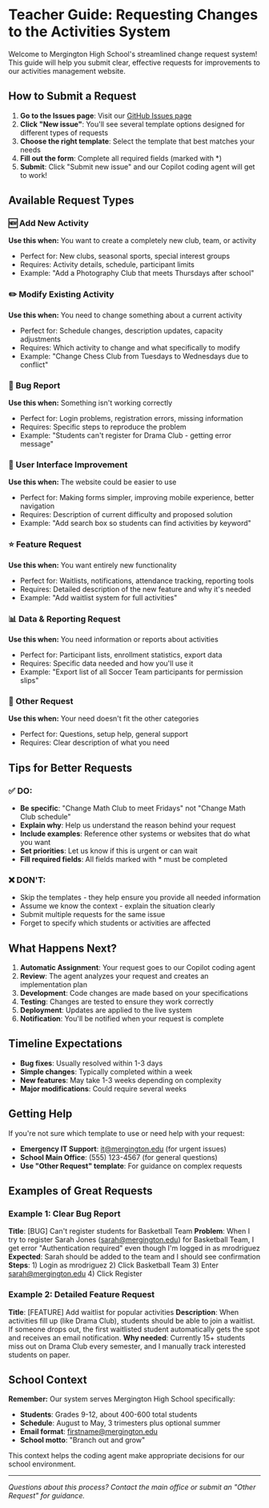 # Teacher Guide: Requesting Changes to the Activities System

Welcome to Mergington High School's streamlined change request system! This guide will help you submit clear, effective requests for improvements to our activities management website.

## How to Submit a Request

1. **Go to the Issues page**: Visit our [GitHub Issues page](../../issues) 
2. **Click "New issue"**: You'll see several template options designed for different types of requests
3. **Choose the right template**: Select the template that best matches your needs
4. **Fill out the form**: Complete all required fields (marked with *)
5. **Submit**: Click "Submit new issue" and our Copilot coding agent will get to work!

## Available Request Types

### 🆕 Add New Activity
**Use this when:** You want to create a completely new club, team, or activity
- Perfect for: New clubs, seasonal sports, special interest groups
- Requires: Activity details, schedule, participant limits
- Example: "Add a Photography Club that meets Thursdays after school"

### ✏️ Modify Existing Activity  
**Use this when:** You need to change something about a current activity
- Perfect for: Schedule changes, description updates, capacity adjustments
- Requires: Which activity to change and what specifically to modify
- Example: "Change Chess Club from Tuesdays to Wednesdays due to conflict"

### 🐛 Bug Report
**Use this when:** Something isn't working correctly
- Perfect for: Login problems, registration errors, missing information
- Requires: Specific steps to reproduce the problem
- Example: "Students can't register for Drama Club - getting error message"

### 🎨 User Interface Improvement
**Use this when:** The website could be easier to use
- Perfect for: Making forms simpler, improving mobile experience, better navigation
- Requires: Description of current difficulty and proposed solution
- Example: "Add search box so students can find activities by keyword"

### ⭐ Feature Request
**Use this when:** You want entirely new functionality
- Perfect for: Waitlists, notifications, attendance tracking, reporting tools
- Requires: Detailed description of the new feature and why it's needed
- Example: "Add waitlist system for full activities"

### 📊 Data & Reporting Request
**Use this when:** You need information or reports about activities
- Perfect for: Participant lists, enrollment statistics, export data
- Requires: Specific data needed and how you'll use it
- Example: "Export list of all Soccer Team participants for permission slips"

### 🤔 Other Request
**Use this when:** Your need doesn't fit the other categories
- Perfect for: Questions, setup help, general support
- Requires: Clear description of what you need

## Tips for Better Requests

### ✅ DO:
- **Be specific**: "Change Math Club to meet Fridays" not "Change Math Club schedule"
- **Explain why**: Help us understand the reason behind your request
- **Include examples**: Reference other systems or websites that do what you want
- **Set priorities**: Let us know if this is urgent or can wait
- **Fill required fields**: All fields marked with * must be completed

### ❌ DON'T:
- Skip the templates - they help ensure you provide all needed information
- Assume we know the context - explain the situation clearly
- Submit multiple requests for the same issue
- Forget to specify which students or activities are affected

## What Happens Next?

1. **Automatic Assignment**: Your request goes to our Copilot coding agent
2. **Review**: The agent analyzes your request and creates an implementation plan
3. **Development**: Code changes are made based on your specifications
4. **Testing**: Changes are tested to ensure they work correctly
5. **Deployment**: Updates are applied to the live system
6. **Notification**: You'll be notified when your request is complete

## Timeline Expectations

- **Bug fixes**: Usually resolved within 1-3 days
- **Simple changes**: Typically completed within a week
- **New features**: May take 1-3 weeks depending on complexity
- **Major modifications**: Could require several weeks

## Getting Help

If you're not sure which template to use or need help with your request:

- **Emergency IT Support**: [it@mergington.edu](mailto:it@mergington.edu) (for urgent issues)
- **School Main Office**: (555) 123-4567 (for general questions)
- **Use "Other Request" template**: For guidance on complex requests

## Examples of Great Requests

### Example 1: Clear Bug Report
**Title**: [BUG] Can't register students for Basketball Team
**Problem**: When I try to register Sarah Jones (sarah@mergington.edu) for Basketball Team, I get error "Authentication required" even though I'm logged in as mrodriguez
**Expected**: Sarah should be added to the team and I should see confirmation
**Steps**: 1) Login as mrodriguez 2) Click Basketball Team 3) Enter sarah@mergington.edu 4) Click Register

### Example 2: Detailed Feature Request  
**Title**: [FEATURE] Add waitlist for popular activities
**Description**: When activities fill up (like Drama Club), students should be able to join a waitlist. If someone drops out, the first waitlisted student automatically gets the spot and receives an email notification.
**Why needed**: Currently 15+ students miss out on Drama Club every semester, and I manually track interested students on paper.

## School Context

**Remember:** Our system serves Mergington High School specifically:
- **Students**: Grades 9-12, about 400-600 total students  
- **Schedule**: August to May, 3 trimesters plus optional summer
- **Email format**: firstname@mergington.edu
- **School motto**: "Branch out and grow"

This context helps the coding agent make appropriate decisions for our school environment.

---

*Questions about this process? Contact the main office or submit an "Other Request" for guidance.*